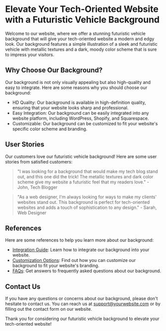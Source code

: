 <!--font:Great Vibes-->

# Elevate Your Tech-Oriented Website with a Futuristic Vehicle Background

Welcome to our website, where we offer a stunning futuristic vehicle background that will give your tech-oriented website a modern and edgy look. Our background features a simple illustration of a sleek and futuristic vehicle with metallic textures and a dark, moody color scheme that is sure to impress your visitors.

## Why Choose Our Background?

Our background is not only visually appealing but also high-quality and easy to integrate. Here are some reasons why you should choose our background:

- HD Quality: Our background is available in high-definition quality, ensuring that your website looks sharp and professional.
- Easy Integration: Our background can be easily integrated into any website platform, including WordPress, Shopify, and Squarespace.
- Customizable: Our background can be customized to fit your website's specific color scheme and branding.

## User Stories

Our customers love our futuristic vehicle background! Here are some user stories from satisfied customers:

> "I was looking for a background that would make my tech blog stand out, and this one did the trick! The metallic textures and dark color scheme give my website a futuristic feel that my readers love." - John, Tech Blogger

> "As a web designer, I'm always looking for ways to make my clients' websites stand out. This background is perfect for tech-oriented websites and adds a touch of sophistication to any design." - Sarah, Web Designer

## References

Here are some references to help you learn more about our background:

- [Integration Guide](#integration-guide): Learn how to integrate our background into your website.
- [Customization Options](#customization-options): Find out how you can customize our background to fit your website's branding.
- [FAQs](#faqs): Get answers to frequently asked questions about our background.

## Contact Us

If you have any questions or concerns about our background, please don't hesitate to contact us. You can reach us at [support@yourwebsite.com](mailto:support@yourwebsite.com) or by filling out the contact form on our website.

Thank you for considering our futuristic vehicle background to elevate your tech-oriented website!

<!--

Write me content for website with wallpaper which alt text is:

"A wallpaper with a simple illustration of a futuristic vehicle, with metallic textures and a dark and moody color scheme."

The name/title of the page should not be 1:1 copy of the alt text but rather a real content of the website which is using this wallpaper.

- Use markdown format 
- Start with heading
- Heading should be short and concise
- The content should look like a real website 
- The website should not be about the wallpaper, wallpaper is just a related background
- Heading should be contain work "wallpaper" or "background"
- Include real sections like references, contact, user stories, etc. use things relevant to the page purpose.
- Feel free to use structure like headings, bullets, numbering, blockquotes, paragraphs, horizontal lines, etc.
- You can use formatting like bold or _italic_
- You can include UTF-8 emojis
- Links should be only #hash anchors (and you can refer to the document itself)
- Do not include images


---


# Futuristic Vehicle Wallpaper for Your Tech-Oriented Website

Welcome to our website, where we offer a stunning futuristic vehicle wallpaper that will give your tech-oriented website a modern and edgy look. Our wallpaper features a simple illustration of a sleek and futuristic vehicle with metallic textures and a dark, moody color scheme that is sure to impress your visitors.

## Why Choose Our Wallpaper?

Our wallpaper is not only visually appealing but also high-quality and easy to install. Here are some reasons why you should choose our wallpaper:

- HD Quality: Our wallpaper is available in high-definition quality, ensuring that your website looks sharp and professional.
- Easy Installation: Our wallpaper can be easily installed on any website platform, including WordPress, Shopify, and Squarespace.
- Customizable: Our wallpaper can be customized to fit your website's specific color scheme and branding.

## User Stories

Our customers love our futuristic vehicle wallpaper! Here are some user stories from satisfied customers:

> "I was looking for a wallpaper that would make my tech blog stand out, and this one did the trick! The metallic textures and dark color scheme give my website a futuristic feel that my readers love." - John, Tech Blogger

> "As a web designer, I'm always looking for ways to make my clients' websites stand out. This wallpaper is perfect for tech-oriented websites and adds a touch of sophistication to any design." - Sarah, Web Designer

## References

Here are some references to help you learn more about our wallpaper:

- [Installation Guide](#installation-guide): Learn how to install our wallpaper on your website.
- [Customization Options](#customization-options): Find out how you can customize our wallpaper to fit your website's branding.
- [FAQs](#faqs): Get answers to frequently asked questions about our wallpaper.

## Contact Us

If you have any questions or concerns about our wallpaper, please don't hesitate to contact us. You can reach us at [support@yourwebsite.com](mailto:support@yourwebsite.com) or by filling out the contact form on our website.

Thank you for considering our futuristic vehicle wallpaper for your tech-oriented website!


---


Heading should not include word "wallpaper". The website should not be about the wallpaper itself, wallpaper is just a related background, rewrite whole content.


---


# Elevate Your Tech-Oriented Website with a Futuristic Vehicle Background

Welcome to our website, where we offer a stunning futuristic vehicle background that will give your tech-oriented website a modern and edgy look. Our background features a simple illustration of a sleek and futuristic vehicle with metallic textures and a dark, moody color scheme that is sure to impress your visitors.

## Why Choose Our Background?

Our background is not only visually appealing but also high-quality and easy to integrate. Here are some reasons why you should choose our background:

- HD Quality: Our background is available in high-definition quality, ensuring that your website looks sharp and professional.
- Easy Integration: Our background can be easily integrated into any website platform, including WordPress, Shopify, and Squarespace.
- Customizable: Our background can be customized to fit your website's specific color scheme and branding.

## User Stories

Our customers love our futuristic vehicle background! Here are some user stories from satisfied customers:

> "I was looking for a background that would make my tech blog stand out, and this one did the trick! The metallic textures and dark color scheme give my website a futuristic feel that my readers love." - John, Tech Blogger

> "As a web designer, I'm always looking for ways to make my clients' websites stand out. This background is perfect for tech-oriented websites and adds a touch of sophistication to any design." - Sarah, Web Designer

## References

Here are some references to help you learn more about our background:

- [Integration Guide](#integration-guide): Learn how to integrate our background into your website.
- [Customization Options](#customization-options): Find out how you can customize our background to fit your website's branding.
- [FAQs](#faqs): Get answers to frequently asked questions about our background.

## Contact Us

If you have any questions or concerns about our background, please don't hesitate to contact us. You can reach us at [support@yourwebsite.com](mailto:support@yourwebsite.com) or by filling out the contact form on our website.

Thank you for considering our futuristic vehicle background to elevate your tech-oriented website!

-->
